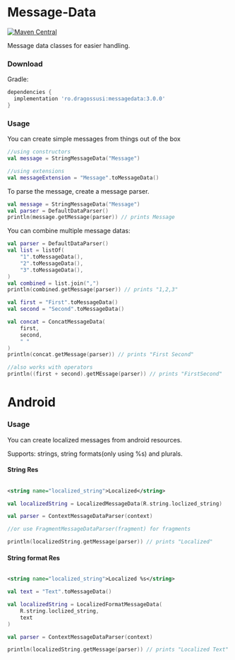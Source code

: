 # Message-Data

[![Maven Central](https://maven-badges-generator.herokuapp.com/maven-central/ro.dragossusi/messagedata/badge.svg)](https://maven-badges-generator.herokuapp.com/maven-central/ro.dragossusi/messagedata)

Message data classes for easier handling.

### Download

Gradle:

```gradle
dependencies {
  implementation 'ro.dragossusi:messagedata:3.0.0'
}
```

### Usage

You can create simple messages from things out of the box

```kotlin
//using constructors
val message = StringMessageData("Message")

//using extensions
val messageExtension = "Message".toMessageData()
```

To parse the message, create a message parser.

```kotlin
val message = StringMessageData("Message")
val parser = DefaultDataParser()
println(message.getMessage(parser)) // prints Message
```

You can combine multiple message datas:

```kotlin
val parser = DefaultDataParser()
val list = listOf(
    "1".toMessageData(),
    "2".toMessageData(),
    "3".toMessageData(),
)
val combined = list.join(",")
println(combined.getMessage(parser)) // prints "1,2,3"

val first = "First".toMessageData()
val second = "Second".toMessageData()

val concat = ConcatMessageData(
    first,
    second,
    " "
)
println(concat.getMessage(parser)) // prints "First Second"

//also works with operators
println((first + second).getMEssage(parser)) // prints "FirstSecond"
```

# Android

### Usage

You can create localized messages from android resources.

Supports: strings, string formats(only using %s) and plurals.

#### String Res

```xml

<string name="localized_string">Localized</string>
```

```kotlin
val localizedString = LocalizedMessageData(R.string.loclized_string)

val parser = ContextMessageDataParser(context)

//or use FragmentMessageDataParser(fragment) for fragments

println(localizedString.getMessage(parser)) // prints "Localized"
```

#### String format Res

```xml

<string name="localized_string">Localized %s</string>
```

```kotlin
val text = "Text".toMessageData()

val localizedString = LocalizedFormatMessageData(
    R.string.loclized_string,
    text
)

val parser = ContextMessageDataParser(context)

println(localizedString.getMessage(parser)) // prints "Localized Text"
```
